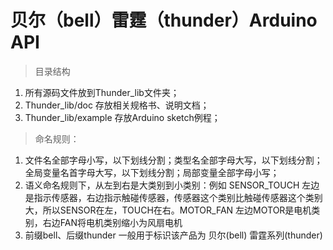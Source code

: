 # 贝尔（bell）雷霆（thunder）Arduino API

>  目录结构
1. 所有源码文件放到Thunder_lib文件夹；
2. Thunder_lib/doc 存放相关规格书、说明文档；
3. Thunder_lib/example 存放Arduino sketch例程；

> 命名规则：
1. 文件名全部字母小写，以下划线分割；类型名全部字母大写，以下划线分割；全局变量名首字母大写，以下划线分割；局部变量全部字母小写；
2. 语义命名规则下，从左到右是大类别到小类别：例如 SENSOR_TOUCH 左边是指示传感器，右边指示触碰传感器，传感器这个类别比触碰传感器这个类别大，所以SENSOR在左，TOUCH在右。MOTOR_FAN 左边MOTOR是电机类别，右边FAN将电机类别缩小为风扇电机
3. 前缀bell、后缀thunder 一般用于标识该产品为 贝尔(bell) 雷霆系列(thunder)
